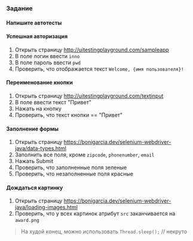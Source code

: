 ### Задание
#### Напишите автотесты

#### Успешная авторизация
1. Открыть страницу http://uitestingplayground.com/sampleapp
2. В поле логин ввести `inno`
3. В поле пароль ввести `pwd`
4. Проверить, что отображается текст `Welcome, {имя пользователя}!`

#### Переименование кнопки
1. Открыть страницу http://uitestingplayground.com/textinput
2. В поле ввести текст "Привет"
3. Нажать на кнопку
4. Проверить, что текст кнопки == "Привет"

#### Заполнение формы
1. Открыть страницу https://bonigarcia.dev/selenium-webdriver-java/data-types.html
2. Заполнить все поля, кроме `zipcode`, `phonenumber`, `email`
3. Нажать Submit
4. Проверить, что заполненные поля зеленые
5. Проверить, что незаполненные поля красные

#### Дождаться картинку
1. Открыть страницу https://bonigarcia.dev/selenium-webdriver-java/loading-images.html
2. Проверить, что у всех картинок атрибут `src` заканчивается на `award.png`

> На худой конец, можно использовать `Thread.sleep();` // некруто
